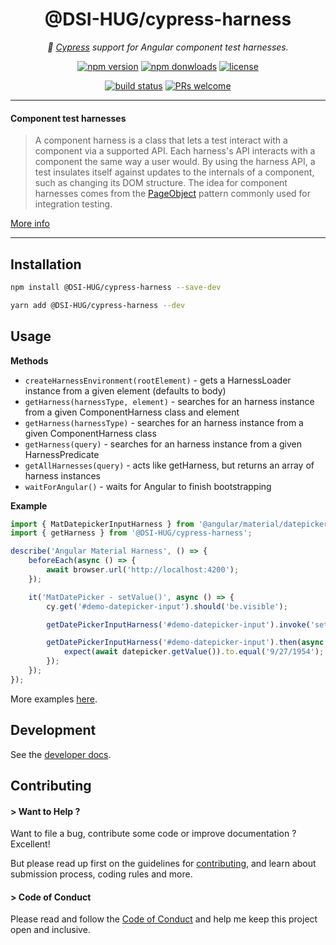 <h1 align="center">
    @DSI-HUG/cypress-harness
</h1>

<p align="center">
    <i>🔬 <a href="https://www.cypress.io" alt="cypress">Cypress</a> support for Angular component test harnesses.</i><br/>
</p>

<p align="center">
    <a href="https://www.npmjs.com/package/@DSI-HUG/cypress-harness">
        <img src="https://img.shields.io/npm/v/@DSI-HUG/cypress-harness.svg?color=blue&logo=npm" alt="npm version" /></a>
    <a href="https://npmcharts.com/compare/@DSI-HUG/cypress-harness?minimal=true">
        <img src="https://img.shields.io/npm/dw/@DSI-HUG/cypress-harness.svg?color=7986CB&logo=npm" alt="npm donwloads" /></a>
    <a href="https://github.com/DSI-HUG/cypress-harness/blob/main/LICENSE">
        <img src="https://img.shields.io/npm/l/@DSI-HUG/cypress-harness.svg?color=ff69b4" alt="license" /></a>
</p>

<p align="center">
    <a href="https://github.com/DSI-HUG/cypress-harness/actions/workflows/ci_tests.yml">
        <img src="https://github.com/DSI-HUG/cypress-harness/actions/workflows/ci_tests.yml/badge.svg" alt="build status" /></a>
    <a href="https://github.com/DSI-HUG/cypress-harness/blob/main/CONTRIBUTING.md#-submitting-a-pull-request-pr">
        <img src="https://img.shields.io/badge/PRs-welcome-brightgreen.svg" alt="PRs welcome" /></a>
</p>

<hr/>

#### Component test harnesses

> A component harness is a class that lets a test interact with a component via a supported API. Each harness's API interacts with a component the same way a user would. By using the harness API, a test insulates itself against updates to the internals of a component, such as changing its DOM structure. The idea for component harnesses comes from the [PageObject](https://martinfowler.com/bliki/PageObject.html) pattern commonly used for integration testing.

[More info](https://material.angular.io/cdk/test-harnesses/overview)

<hr/>

## Installation

```sh
npm install @DSI-HUG/cypress-harness --save-dev
```

```sh
yarn add @DSI-HUG/cypress-harness --dev
```


## Usage

__Methods__

- `createHarnessEnvironment(rootElement)` - gets a HarnessLoader instance from a given element (defaults to body)
- `getHarness(harnessType, element)` - searches for an harness instance from a given ComponentHarness class and element
- `getHarness(harnessType)` - searches for an harness instance from a given ComponentHarness class
- `getHarness(query)` - searches for an harness instance from a given HarnessPredicate
- `getAllHarnesses(query)` - acts like getHarness, but returns an array of harness instances
- `waitForAngular()` - waits for Angular to finish bootstrapping

__Example__

```ts
import { MatDatepickerInputHarness } from '@angular/material/datepicker/testing';
import { getHarness } from '@DSI-HUG/cypress-harness';

describe('Angular Material Harness', () => {
    beforeEach(async () => {
        await browser.url('http://localhost:4200');
    });

    it('MatDatePicker - setValue()', async () => {
        cy.get('#demo-datepicker-input').should('be.visible');

        getDatePickerInputHarness('#demo-datepicker-input').invoke('setValue', '9/27/1954');

        getDatePickerInputHarness('#demo-datepicker-input').then(async datepicker => {
            expect(await datepicker.getValue()).to.equal('9/27/1954');
        });
    });
});
```

More examples [here][examples].


## Development

See the [developer docs][developer].


## Contributing

#### > Want to Help ?

Want to file a bug, contribute some code or improve documentation ? Excellent!

But please read up first on the guidelines for [contributing][contributing], and learn about submission process, coding rules and more.

#### > Code of Conduct

Please read and follow the [Code of Conduct][codeofconduct] and help me keep this project open and inclusive.




[developer]: https://github.com/DSI-HUG/cypress-harness/blob/main/DEVELOPER.md
[contributing]: https://github.com/DSI-HUG/cypress-harness/blob/main/CONTRIBUTING.md
[codeofconduct]: https://github.com/DSI-HUG/cypress-harness/blob/main/CODE_OF_CONDUCT.md
[examples]: https://github.com/DSI-HUG/cypress-harness/blob/main/projects/tests-e2e/harness.e2e.ts
